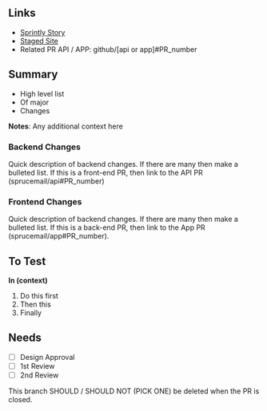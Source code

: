 ## Links ##
- [Sprintly Story](https://url.to.sprintly.story)
- [Staged Site](http://url.to.staged.site)
- Related PR API / APP: github/[api or app]#PR_number

## Summary ##
- High level list
- Of major
- Changes

**Notes**: Any additional context here

### Backend Changes ###
Quick description of backend changes. If there are many then make a bulleted list. If this is a front-end PR, then link to the API PR (sprucemail/api#PR_number)

### Frontend Changes ###
Quick description of backend changes. If there are many then make a bulleted list. If this is a back-end PR, then link to the App PR (sprucemail/app#PR_number).

## To Test ##

**In (context)**

1. Do this first
2. Then this
3. Finally

## Needs ##

- [ ] Design Approval
- [ ] 1st Review
- [ ] 2nd Review

This branch SHOULD / SHOULD NOT (PICK ONE) be deleted when the PR is closed.
